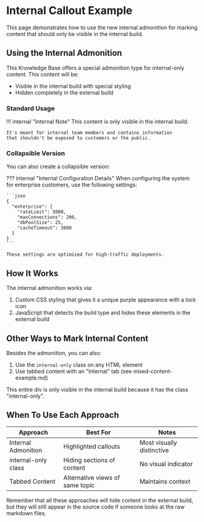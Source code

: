 # Internal Callout Example

This page demonstrates how to use the new internal admonition for marking content that should only be visible in the internal build.

## Using the Internal Admonition

This Knowledge Base offers a special admonition type for internal-only content. This content will be:

- Visible in the internal build with special styling
- Hidden completely in the external build

### Standard Usage

!!! internal "Internal Note"
    This content is only visible in the internal build.
    
    It's meant for internal team members and contains information
    that shouldn't be exposed to customers or the public.

### Collapsible Version

You can also create a collapsible version:

??? internal "Internal Configuration Details"
    When configuring the system for enterprise customers, use the following settings:
    
    ```json
    {
      "enterprise": {
        "rateLimit": 5000,
        "maxConnections": 200,
        "dbPoolSize": 25,
        "cacheTimeout": 3600
      }
    }
    ```
    
    These settings are optimized for high-traffic deployments.

## How It Works

The internal admonition works via:

1. Custom CSS styling that gives it a unique purple appearance with a lock icon
2. JavaScript that detects the build type and hides these elements in the external build

## Other Ways to Mark Internal Content

Besides the admonition, you can also:

1. Use the `internal-only` class on any HTML element
2. Use tabbed content with an "Internal" tab (see mixed-content-example.md)

<div class="internal-only">
This entire div is only visible in the internal build because it has the class "internal-only".
</div>

## When To Use Each Approach

| Approach | Best For | Notes |
|----------|----------|-------|
| Internal Admonition | Highlighted callouts | Most visually distinctive |
| internal-only class | Hiding sections of content | No visual indicator |
| Tabbed Content | Alternative views of same topic | Maintains context |

Remember that all these approaches will hide content in the external build, but they will still appear in the source code if someone looks at the raw markdown files.